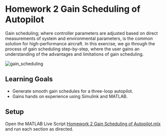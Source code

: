 # Homework 2 Gain Scheduling of Autopilot 

Gain scheduling; where controller parameters are adjusted based on direct measurements of system and environmental parameters, is the common solution for high-performance aircraft. 
In this exercise, we go through the process of gain scheduling step-by-step, where the user gains an understanding of the advantages and limitations of gain scheduling. 

![gain_scheduling](https://github.com/user-attachments/assets/1abd0e17-4076-4049-9813-a3e362b08364)

## Learning Goals
- Generate smooth gain schedules for a three-loop autopilot.
- Gains hands on experience using Simulink and MATLAB.

## Setup
Open the MATLAB Live Script [Homework 2 Gain Scheduling of Autopilot.mlx](https://github.com/cescongroup/Learning-based-control-with-MATLAB-and-Simulink/blob/main/Student%20Version/Homework%202%20Gain%20Scheduling%20of%20Autopilot/Homework%202%20Gain%20Scheduling%20of%20Autopilot.mlx) and run each section as directed. 

